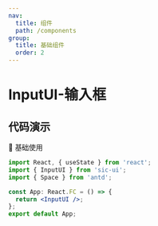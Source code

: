 ```yaml
---
nav:
  title: 组件
  path: /components
group:
  title: 基础组件
  order: 2
---
```


# InputUI-输入框

## 代码演示

💎 基础使用

```jsx
import React, { useState } from 'react';
import { InputUI } from 'sic-ui';
import { Space } from 'antd';

const App: React.FC = () => {
  return <InputUI />;
};
export default App;
```
